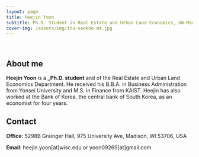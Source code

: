 ```yaml
---
layout: page
title: Heejin Yoon
subtitle: Ph.D. Student in Real Estate and Urban Land Economics, UW-Madison
cover-img: /assets/img/itu-seokho-m4.jpg
---
```


<br/>

## About me

**Heejin Yoon** is a **_Ph.D. student** and of the Real Estate and Urban Land Economics Department. He received his B.B.A. in Business Administration from Yonsei University and M.S. in Finance from KAIST. Heejin has also worked at the Bank of Korea, the central bank of South Korea, as an economist for four years.

## Contact

**Office**: 5298B Grainger Hall, 975 University Ave, Madison, WI 53706, USA

**Email**: heejin.yoon[at]wisc.edu or yoon09269[at]gmail.com
